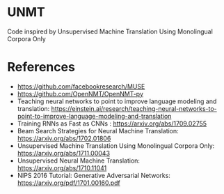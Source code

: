 # UNMT
Code inspired by Unsupervised Machine Translation Using Monolingual Corpora Only

# References
* https://github.com/facebookresearch/MUSE
* https://github.com/OpenNMT/OpenNMT-py
* Teaching neural networks to point to improve language modeling and translation: https://einstein.ai/research/teaching-neural-networks-to-point-to-improve-language-modeling-and-translation
* Training RNNs as Fast as CNNs : https://arxiv.org/abs/1709.02755
* Beam Search Strategies for Neural Machine Translation: https://arxiv.org/abs/1702.01806
* Unsupervised Machine Translation Using Monolingual Corpora Only: https://arxiv.org/abs/1711.00043
* Unsupervised Neural Machine Translation: https://arxiv.org/abs/1710.11041
* NIPS 2016 Tutorial: Generative Adversarial Networks: https://arxiv.org/pdf/1701.00160.pdf
